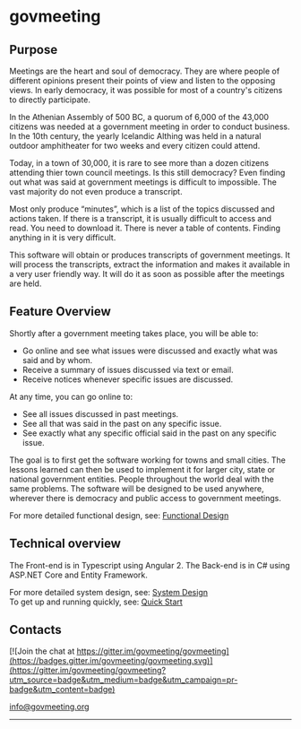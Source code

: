 # govmeeting
## Purpose

Meetings are the heart and soul of democracy. They are where people of different opinions present their points of view and listen to the opposing views. In early democracy, it was possible for most of a country's citizens to directly participate.

In the Athenian Assembly of 500 BC, a quorum of 6,000 of the 43,000 citizens was needed at a government meeting in order to conduct business. In the 10th century, the yearly Icelandic Althing was held in a natural outdoor amphitheater for two weeks and every citizen could attend.

Today, in a town of 30,000, it is rare to see more than a dozen citizens attending thier town council meetings. Is this still democracy? Even finding out what was said at government meetings is difficult to impossible. The vast majority do not even produce a transcript.

Most only produce “minutes”, which is a list of the topics discussed and actions taken. If there is a transcript, it is usually difficult to access and read. You need to download it. There is never a table of contents. Finding anything in it is very difficult.

This software will obtain or produces transcripts of government meetings. It will process the transcripts, extract the information and makes it available in a very user friendly way. It will do it as soon as possible after the meetings are held.


## Feature Overview

Shortly after a government meeting takes place, you will be able to:
* Go online and see what issues were discussed and exactly what was said and by whom.
* Receive a summary of issues discussed via text or email.
* Receive notices whenever specific issues are discussed.

At any time, you can go online to:
* See all issues discussed in past meetings.
* See all that was said in the past on any specific issue.
* See exactly what any specific official said in the past on any specific issue.

The goal is to first get the software working for towns and small cities. The lessons learned can then be used to implement it for larger city, state or national government entities. People throughout the world deal with the same problems. The software will be designed to be used anywhere, wherever there is democracy and public access to government meetings. 

For more detailed functional design, see: [Functional Design](https://github.com/govmeeting/govmeeting/wiki/functional-design)

## Technical overview

The Front-end is in Typescript using Angular 2.
The Back-end is in C# using ASP.NET Core and Entity Framework.


For more detailed system design, see: [System Design](https://github.com/govmeeting/govmeeting/wiki/system-design)  
To get up and running quickly, see: [Quick Start](https://github.com/govmeeting/govmeeting/wiki/system-design#quick-start) 

## Contacts
[![Join the chat at https://gitter.im/govmeeting/govmeeting](https://badges.gitter.im/govmeeting/govmeeting.svg)](https://gitter.im/govmeeting/govmeeting?utm_source=badge&utm_medium=badge&utm_campaign=pr-badge&utm_content=badge)

<info@govmeeting.org>


-------------------------------------------------------------------------------------------------------

<script>
  (function(i,s,o,g,r,a,m){i['GoogleAnalyticsObject']=r;i[r]=i[r]||function(){
  (i[r].q=i[r].q||[]).push(arguments)},i[r].l=1*new Date();a=s.createElement(o),
  m=s.getElementsByTagName(o)[0];a.async=1;a.src=g;m.parentNode.insertBefore(a,m)
  })(window,document,'script','//www.google-analytics.com/analytics.js','ga');

  ga('create', 'UA-75868363-1', 'auto');
  ga('send', 'pageview');

</script>
